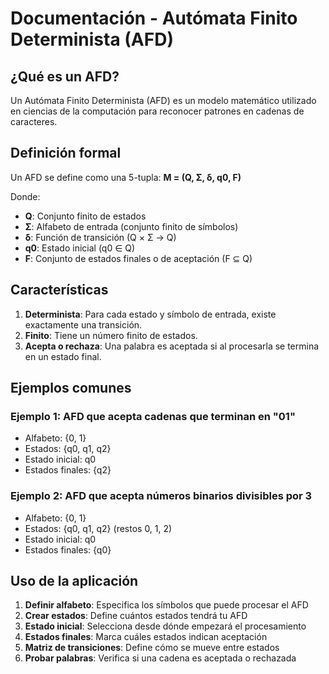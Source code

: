 # Documentación - Autómata Finito Determinista (AFD)

## ¿Qué es un AFD?

Un Autómata Finito Determinista (AFD) es un modelo matemático utilizado en ciencias de la computación para reconocer patrones en cadenas de caracteres. 

## Definición formal

Un AFD se define como una 5-tupla: **M = (Q, Σ, δ, q0, F)**

Donde:
- **Q**: Conjunto finito de estados
- **Σ**: Alfabeto de entrada (conjunto finito de símbolos)
- **δ**: Función de transición (Q × Σ → Q)
- **q0**: Estado inicial (q0 ∈ Q)
- **F**: Conjunto de estados finales o de aceptación (F ⊆ Q)

## Características

1. **Determinista**: Para cada estado y símbolo de entrada, existe exactamente una transición.
2. **Finito**: Tiene un número finito de estados.
3. **Acepta o rechaza**: Una palabra es aceptada si al procesarla se termina en un estado final.

## Ejemplos comunes

### Ejemplo 1: AFD que acepta cadenas que terminan en "01"
- Alfabeto: {0, 1}
- Estados: {q0, q1, q2}
- Estado inicial: q0
- Estados finales: {q2}

### Ejemplo 2: AFD que acepta números binarios divisibles por 3
- Alfabeto: {0, 1}
- Estados: {q0, q1, q2} (restos 0, 1, 2)
- Estado inicial: q0
- Estados finales: {q0}

## Uso de la aplicación

1. **Definir alfabeto**: Especifica los símbolos que puede procesar el AFD
2. **Crear estados**: Define cuántos estados tendrá tu AFD
3. **Estado inicial**: Selecciona desde dónde empezará el procesamiento
4. **Estados finales**: Marca cuáles estados indican aceptación
5. **Matriz de transiciones**: Define cómo se mueve entre estados
6. **Probar palabras**: Verifica si una cadena es aceptada o rechazada